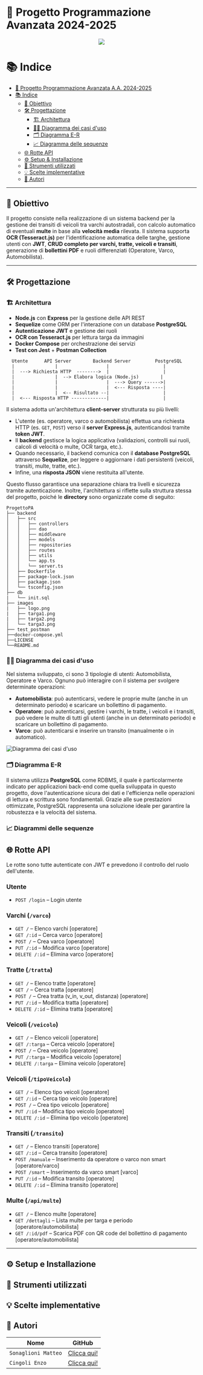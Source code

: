 # 📌 Progetto Programmazione Avanzata 2024-2025
<div align="center">
  <img src="https://github.com/MattSona99/ProgettoPA/blob/main/images/logo.png" />
</div>

# 📚 Indice
- [📌 Progetto Programmazione Avanzata A.A. 2024-2025](#progetto-programmazione-avanzata-aa-2425)
- [📚 Indice](#indice)
  - [🎯 Obiettivo](#obiettivo)
  - [🛠️ Progettazione](#progettazione)
    - [🏗️ Architettura](#architettura)
    - [🧑‍💼 Diagramma dei casi d'uso](#diagramma-dei-casi-duso)
    - [🗂️ Diagramma E-R](#diagramma-e-r)
    - [📈 Diagramma delle sequenze](#diagramma-delle-sequenze)
  - [🌐 Rotte API](#rotte-api)
  - [⚙️ Setup & Installazione](#setup-e-installazione)
  - [🧰 Strumenti utilizzati](#strumenti-utilizzati)
  - [💡 Scelte implementative](#scelte-implementative)
  - [👥 Autori](#autori)

---

## 🎯 Obiettivo

Il progetto consiste nella realizzazione di un sistema backend per la gestione dei transiti di veicoli tra varchi autostradali, con calcolo automatico di eventuali **multe** in base alla **velocità media** rilevata. Il sistema supporta **OCR (Tesseract.js)** per l'identificazione automatica delle targhe, gestione utenti con **JWT**, **CRUD completo per varchi, tratte, veicoli e transiti**, generazione di **bollettini PDF** e ruoli differenziati (Operatore, Varco, Automobilista).

---

## 🛠️ Progettazione

### 🏗️ Architettura

- **Node.js** con **Express** per la gestione delle API REST
- **Sequelize** come ORM per l'interazione con un database **PostgreSQL**
- **Autenticazione JWT** e gestione dei ruoli
- **OCR con Tesseract.js** per lettura targa da immagini
- **Docker Compose** per orchestrazione dei servizi
- **Test con Jest** + **Postman Collection**

```
  Utente      API Server        Backend Server         PostgreSQL
  |               |                  |                    |
  |  ---> Richiesta HTTP  -------->  |                    |
  |               |  --> Elabora logica (Node.js)        |
  |               |                  |  ---> Query ------>|
  |               |                  |  <--- Risposta ----|
  |               |  <-- Risultato --|                    |
  |  <--- Risposta HTTP -------------|                    |
```
Il sistema adotta un'architettura **client-server** strutturata su più livelli:
- L'utente (es. operatore, varco o automobilista) effettua una richiesta HTTP (es. `GET`, `POST`) verso il **server Express.js**, autenticandosi tramite **token JWT**.
- Il **backend** gestisce la logica applicativa (validazioni, controlli sui ruoli, calcoli di velocità o multe, OCR targa, etc.).
- Quando necessario, il backend comunica con il **database PostgreSQL** attraverso **Sequelize**, per leggere o aggiornare i dati persistenti (veicoli, transiti, multe, tratte, etc.).
- Infine, una **risposta JSON** viene restituita all'utente.

Questo flusso garantisce una separazione chiara tra livelli e sicurezza tramite autenticazione. Inoltre, l'architettura si riflette sulla struttura stessa del progetto, poiché le **directory** sono organizzate come di seguito:
```
ProgettoPA
├── backend
│   ├── src
│   │   ├── controllers
│   │   ├── dao
│   │   ├── middleware
│   │   ├── models
│   │   ├── repositories
│   │   ├── routes
│   │   ├── utils
│   │   └── app.ts
│   │   └── server.ts
│   ├── Dockerfile
│   ├── package-lock.json
│   ├── package.json
│   └── tsconfig.json
├── db
|   └── init.sql
├── images
|   ├── logo.png
|   ├── targa1.png
|   ├── targa2.png
│   └── targa3.png
├── test_postman
├──docker-compose.yml
├──LICENSE
└──README.md
```


### 🧑‍💼 Diagramma dei casi d'uso
Nel sistema sviluppato, ci sono 3 tipologie di utenti: Automobilista, Operatore e Varco.
Ognuno può interagire con il sistema per svolgere determinate operazioni:
- **Automobilista**: può autenticarsi, vedere le proprie multe (anche in un determinato periodo) e scaricare un bollettino di pagamento.
- **Operatore**: può autenticarsi, gestire i varchi, le tratte, i veicoli e i transiti, può vedere le multe di tutti gli utenti (anche in un determinato periodo) e scaricare un bollettino di pagamento.
- **Varco**: può autenticarsi e inserire un transito (manualmente o in automatico).

![Diagramma dei casi d'uso](https://i.imgur.com/IrMuGUF.png)

### 🗂️ Diagramma E-R

Il sistema utilizza **PostgreSQL** come RDBMS, il quale è particolarmente indicato per applicazioni back-end come quella sviluppata in questo progetto, dove l'autenticazione sicura dei dati e l'efficienza nelle operazioni di lettura e scrittura sono fondamentali. Grazie alle sue prestazioni ottimizzate, PostgreSQL rappresenta una soluzione ideale per garantire la robustezza e la velocità del sistema.

### 📈 Diagrammi delle sequenze

## 🌐 Rotte API

Le rotte sono tutte autenticate con JWT e prevedono il controllo del ruolo dell'utente.

### Utente
- `POST /login` – Login utente

### Varchi (`/varco`)
- `GET /` – Elenco varchi [operatore]
- `GET /:id` – Cerca varco [operatore]
- `POST /` – Crea varco [operatore]
- `PUT /:id` – Modifica varco [operatore]
- `DELETE /:id` – Elimina varco [operatore]

### Tratte (`/tratta`)
- `GET /` – Elenco tratte [operatore]
- `GET /` – Cerca tratta [operatore]
- `POST /` – Crea tratta (v_in, v_out, distanza) [operatore]
- `PUT /:id` – Modifica tratta [operatore]
- `DELETE /:id` – Elimina tratta [operatore]

### Veicoli (`/veicolo`)
- `GET /` – Elenco veicoli [operatore]
- `GET /:targa` – Cerca veicolo [operatore]
- `POST /` – Crea veicolo [operatore]
- `PUT /:targa` – Modifica veicolo [operatore]
- `DELETE /:targa` – Elimina veicolo [operatore]

### Veicoli (`/tipoVeicolo`)
- `GET /` – Elenco tipo veicoli [operatore]
- `GET /:id` – Cerca tipo veicolo [operatore]
- `POST /` – Crea tipo veicolo [operatore]
- `PUT /:id` – Modifica tipo veicolo [operatore]
- `DELETE /:id` – Elimina tipo veicolo [operatore]

### Transiti (`/transito`)
- `GET /` – Elenco transiti [operatore]
- `GET /:id` – Cerca transito [operatore]
- `POST /manuale` – Inserimento da operatore o varco non smart [operatore/varco]
- `POST /smart` – Inserimento da varco smart [varco]
- `PUT /:id` – Modifica transito [operatore]
- `DELETE /:id` – Elimina transito [operatore]

### Multe (`/api/multe`)
- `GET /` – Elenco multe [operatore]
- `GET /dettagli` – Lista multe per targa e periodo [operatore/automobilista]
- `GET /:id/pdf` – Scarica PDF con QR code del bollettino di pagamento [operatore/automobilista]

---

## ⚙️ Setup e Installazione

## 🧰 Strumenti utilizzati

## 💡 Scelte implementative

## 👥 Autori
|Nome | GitHub |
|-----------|--------|
|`Sonaglioni Matteo` | [Clicca qui!](https://github.com/MattSona99) |
|`Cingoli Enzo` | [Clicca qui!](https://github.com/enzoc2000) |

